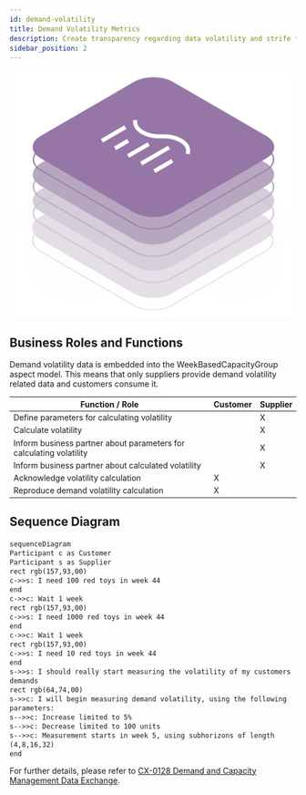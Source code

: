 ```yaml
---
id: demand-volatility
title: Demand Volatility Metrics
description: Create transparency regarding data volatility and strife for a solution
sidebar_position: 2
---
```


![DCM kit banner](/img/kit-icons/dcm-kit-icon.svg)

## Business Roles and Functions

Demand volatility data is embedded into the WeekBasedCapacityGroup aspect model. This means that only suppliers provide demand volatility related data and customers consume it.

|Function / Role|Customer|Supplier|
|-|-|-|
|Define parameters for calculating volatility||X|
|Calculate volatility||X|
|Inform business partner about parameters for calculating volatility||X|
|Inform business partner about calculated volatility||X|
|Acknowledge volatility calculation|X||
|Reproduce demand volatility calculation|X||

## Sequence Diagram

```mermaid
sequenceDiagram
Participant c as Customer
Participant s as Supplier
rect rgb(157,93,00) 
c->>s: I need 100 red toys in week 44
end
c->>c: Wait 1 week
rect rgb(157,93,00) 
c->>s: I need 1000 red toys in week 44
end
c->>c: Wait 1 week
rect rgb(157,93,00) 
c->>s: I need 10 red toys in week 44
end
s->>s: I should really start measuring the volatility of my customers demands
rect rgb(64,74,00)
s->>c: I will begin measuring demand volatility, using the following parameters:
s-->>c: Increase limited to 5%
s-->>c: Decrease limited to 100 units
s-->>c: Measurement starts in week 5, using subhorizons of length (4,8,16,32) 
end

```

For further details, please refer to [CX-0128 Demand and Capacity Management Data Exchange][StandardLibrary].

[StandardLibrary]: https://catena-x.net/de/standard-library
